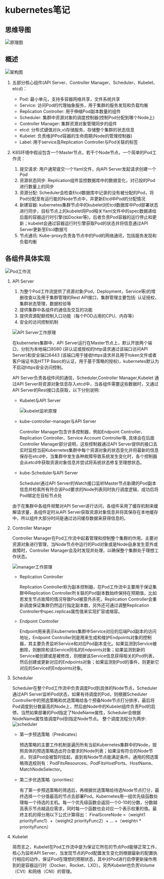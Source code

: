 # kubernetes笔记

## 思维导图

![原理图](https://github.com/cxdtotsj/K8S/blob/master/pic/%E6%80%9D%E7%BB%B4%E5%AF%BC%E5%9B%BE.png)



## 概述

![架构图](https://github.com/cxdtotsj/K8S/blob/master/pic/k8s%E6%9E%B6%E6%9E%84%E5%9B%BE.jpg)

1. 五部分核心组件(API Server、Controller Manager、Scheduler、Kubelet、etcd)：
    - Pod: 最小单元，支持多容器网络共享，文件系统共享
    - Service: 访问Pod的代理抽象服务，用于集群的服务发现和负载均衡
    - Replication Controller: 用于伸缩Pod副本数量的组件
    - Scheduler: 集群中资源对象的调度控制器(控制Pod分配到哪个Node上)
    - Controller Manager: 集群资源对象管理同步的组件
    - etcd: 分布式键值对(k,v)存储服务，存储整个集群的状态信息
    - Kubelet: 负责维护Pod容器的生命周期(Node的管理控制器)
    - Label: 用于service及Replication Controller与Pod关联的标签

2. K8S环境中假设包含一个Master节点，若干个Node节点，一个简单的Pod工作流：
    1. 提交请求: 用户通常提交一个Yaml文件，向API Server发起请求创建一个Pod
    2. 资源状态同步: Replication组件监控数据库中的数据变化，对已投的Pod进行数量上的同步
    3. 资源分配: Scheduler会检查Etcd数据库中记录的没有被分配的Pod，将Pod分配至有运行能的Node节点中，并更新Etcd中Pod的分配情况
    4. 新建容器: kubernetes集群节点中的kubelet对Etcd数据库中Pod部署状态进行同步，目标节点上的kubelet将Pod相关Yaml文件中的spec数据递给后面的容器运行时引擎(如Docker等)，后者负责Pod容器的运行停止和更新；kubelet会通过容器运行时引擎获取Pod的状态并将信息通过API Server更新至Etcd数据亏
    5. 节点通讯: Kube-proxy负责各节点中的Pod的网络通讯，包括服务发现和负载均衡

## 各组件具体实现

![Pod工作流](https://github.com/cxdtotsj/K8S/blob/master/pic/Pod%E5%B7%A5%E4%BD%9C%E6%B5%81.jpg)

1. API Server
    1. 为整个Pod工作流提供了资源对象(Pod，Deployment，Service等)的增删改查以及用于集群管理的Rest API接口，集群管理主要包括: 认证授权，集群状态管理，数据校验等
    2. 提供集群中各组件的通信及交互的功能
    3. 提供资源配额控制入口功能（每个POD占用的CPU、内存等）
    4. 安全的访问控制机制

    ![API Server工作原理](https://github.com/cxdtotsj/K8S/blob/master/pic/API%20Server%E5%8E%9F%E7%90%86%E5%9B%BE.jpg)

    在kubernetes集群中，API Server运行在Master节点上，默认开放两个端口，分别为本地端口8080 (非认证或授权的http请求通过该端口访问API Server)和安全端口6443 (该端口用于接收https请求并且用于token文件或者客户端证书及HTTP Basic的认证，用于基于策略的授权)，kubernetes默认为不启动https安全访问控制。


    API Server负责各组件间的通信，Scheduler,Controller Manager,Kubelet 通过API Server将资源对象信息存入etcd中，当各组件需要这些数据时，又通过API Server的Rest接口去获取，以下分别说明:

    - Kubelet与API Server
        
        ![kubelet监听原理](https://github.com/cxdtotsj/K8S/blob/master/pic/kubelet%E7%9B%91%E5%90%AC%E5%8E%9F%E7%90%86.png)

    - kube-controller-manager与API Server

        Controller Manager包含许多控制器，例如Endpoint Controller、Replication Controller、Service Account Controller等, 具体会在后面Controller Manager部分说明，这些控制器通过API Server提供的接口去实时监控当前Kubernetes集群中每个资源对象的状态变化并将最新的信息保存在etcd中，当集群中发生各种故障导致系统发生变化时，各个控制器会从etcd中获取资源对象信息并尝试将系统状态修复至理想状态。
    
    - kube-Scheduler与API Server

        Scheduler通过API Server的Watch接口监听Master节点新建的Pod副本信息并检索所有符合该Pod要求的Node列表同时执行调度逻辑，成功后将Pod绑定在目标节点处
    
    由于在集群中各组件频繁对API Server进行访问，各组件采用了缓存机制来缓解请求量，各组件定时从API Server获取资源对象信息并将其保存在本地缓存中，所以组件大部分时间是通过访问缓存数据来获得信息的。

2. Controller Manager

    Controller Manager在Pod工作流中起着管理和控制整个集群的作用，主要对资源对象进行管理，当Node节点中运行的Pod对象或是Node自身发生意外或故障时，Controller Manager会及时发现并处理，以确保整个集群处于理想工作状态。

    ![manager工作原理](https://github.com/cxdtotsj/K8S/blob/master/pic/manager%E5%B7%A5%E4%BD%9C%E5%8E%9F%E7%90%86.jpg)

    - Replication Controller

        Replication Controller称为副本控制器，在Pod工作流中主要用于保证集群中Replication Controller所关联的Pod副本数始终保持在预期值，比如若发生节点故障的情况导致Pod被意外杀死，Replication Controller会重新调度保证集群仍然运行指定副本数，另外还可通过调整Replication Controller中spec.replicas属性值来实现扩容或缩容。
    
    - Endpoint Controller

        Endpoint用来表示kubernetes集群中Service对应的后端Pod副本的访问地址，Endpoint Controller则是用来生成和维护Endpoints对象的控制器，其主要负责监听Service和对应Pod副本变化。如果监测到Service被删除，则删除和该Service同名的Endpoints对象；如果监测到新的Service被创建或是被修改，则根据该Service信息获得相关的Pod列表，然后创建或更新对应的Endpoints对象；如果监测到Pod的事件，则更新它对应的Service的Endpoints对象。

3. Scheduler

    Scheduler在整个Pod工作流中负责调度Pod到具体的Node节点，Scheduler通过API Server监听Pod状态，如果有待调度的Pod，则根据Scheduler Controller中的预选策略和优选策略给各个预备Node节点打分排序，最后将Pod调度到分数最高的Node上，然后由Node中的Kubelet组件负责Pod的启停。当然如果部署的Pod指定了NodeName属性，Scheduler会根据NodeName属性值调度Pod到指定Node节点。
    整个调度流程分为两步:
    ![scheduler](https://github.com/cxdtotsj/K8S/blob/master/pic/scheduler.jpg)

    - 第一步预选策略（Predicates）

        预选策略的主要工作机制是遍历所有当前Kubernetes集群中的Node，按照具体的预选策略选出符合要求的Node列表；如果没有符合的Node节点，则该Pod会被暂时挂起，直到有Node节点能满足条件。通用的预选策略筛选规则有：PodFitsResources、PodFitsHostPorts、HostName、MatchNodeSelector。
    
    - 第二步优选策略（priorities）

        有了第一步预选策略的筛选后，再根据优选策略给待选Node节点打分，最终选择一个分值最高的节点去部署Pod。Kubernetes用一组优先级函数处理每一个待选的主机。每一个优先级函数会返回一个0-10的分数，分数越高表示节点越适应需求，同时每一个函数也会对应一个表示权重的值。最终主机的得分用以下公式计算得出：
        FinalScoreNode =（weight1 priorityFunc1）+（weight2 priorityFunc2）+ … +（weightn * priorityFuncn）

4. Kubelet

    简而言之，Kubelet在Pod工作流中是为保证它所在的节点Pod能够正常工作，核心为监听API Server，当发现节点的Pod配置发生变化则根据最新的配置执行相应的动作，保证Pod在理想的预期状态，其中对Pod进行启停更新操作用到的是容器运行时（Docker、Rocket、LXD）。另外Kubelet也负责Volume（CVI）和网络（CNI）的管理。
